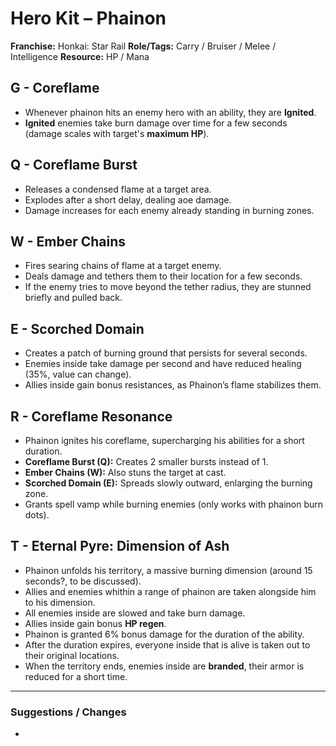 # Hero Kit – Phainon

**Franchise:** Honkai: Star Rail
**Role/Tags:** Carry / Bruiser / Melee / Intelligence 
**Resource:** HP / Mana

## G - Coreflame
- Whenever phainon hits an enemy hero with an ability, they are **Ignited**.
- **Ignited** enemies take burn damage over time for a few seconds (damage scales with target's **maximum HP**).

## Q - Coreflame Burst
- Releases a condensed flame at a target area.
- Explodes after a short delay, dealing aoe damage.
- Damage increases for each enemy already standing in burning zones.

## W - Ember Chains
- Fires searing chains of flame at a target enemy.
- Deals damage and tethers them to their location for a few seconds.
- If the enemy tries to move beyond the tether radius, they are stunned briefly and pulled back.

## E - Scorched Domain
- Creates a patch of burning ground that persists for several seconds.
- Enemies inside take damage per second and have reduced healing (35%, value can change).
- Allies inside gain bonus resistances, as Phainon’s flame stabilizes them.

## R - Coreflame Resonance
- Phainon ignites his coreflame, supercharging his abilities for a short duration.
- **Coreflame Burst (Q):** Creates 2 smaller bursts instead of 1.
- **Ember Chains (W):**  Also stuns the target at cast.
- **Scorched Domain (E):** Spreads slowly outward, enlarging the burning zone.
- Grants spell vamp while burning enemies (only works with phainon burn dots).

## T - Eternal Pyre: Dimension of Ash
- Phainon unfolds his territory, a massive burning dimension (around 15 seconds?, to be discussed).
- Allies and enemies whithin a range of phainon are taken alongside him to his dimension.
- All enemies inside are slowed and take burn damage.
- Allies inside gain bonus **HP regen**.
- Phainon is granted 6% bonus damage for the duration of the ability.       
- After the duration expires, everyone inside that is alive is taken out to their original locations.
- When the territory ends, enemies inside are **branded**, their armor is reduced for a short time.

---

### Suggestions / Changes
- <your notes here>